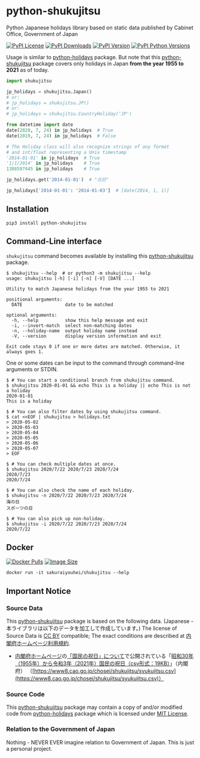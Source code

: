 # python-shukujitsu
Python Japanese holidays library based on static data published by Cabinet Office, Government of Japan

[![PyPI License        ](https://img.shields.io/pypi/l/python-shukujitsu.svg)](https://pypi.org/project/python-shukujitsu/)
[![PyPI Downloads      ](https://img.shields.io/pypi/dm/python-shukujitsu.svg)](https://pypi.org/project/python-shukujitsu/)
[![PyPI Version        ](https://img.shields.io/pypi/v/python-shukujitsu.svg)](https://pypi.org/project/python-shukujitsu/)
[![PyPI Python Versions](https://img.shields.io/pypi/pyversions/python-shukujitsu.svg)](https://pypi.org/project/python-shukujitsu/)

Usage is similar to [python-holidays](https://github.com/dr-prodigy/python-holidays) package. But note that this [python-shukujitsu](https://github.com/sakurai-youhei/python-shukujitsu) package covers only holidays in Japan **from the year 1955 to 2021** as of today.

```python
import shukujitsu

jp_holidays = shukujitsu.Japan()
# or:
# jp_holidays = shukujitsu.JP()
# or:
# jp_holidays = shukujitsu.CountryHoliday('JP')

from datetime import date
date(2020, 7, 24) in jp_holidays  # True
date(2019, 7, 24) in jp_holidays  # False

# The Holiday class will also recognize strings of any format
# and int/float representing a Unix timestamp
'2014-01-01' in jp_holidays  # True
'1/1/2014' in jp_holidays    # True
1388597445 in jp_holidays    # True

jp_holidays.get('2014-01-01')  # "元日"

jp_holidays['2014-01-01': '2014-01-03']  # [date(2014, 1, 1)]
```

## Installation

```
pip3 install python-shukujitsu
```

## Command-Line interface

`shukujitsu` command becomes available by installing this [python-shukujitsu](https://github.com/sakurai-youhei/python-shukujitsu) package.

```console
$ shukujitsu --help  # or python3 -m shukujitsu --help
usage: shukujitsu [-h] [-i] [-n] [-V] [DATE ...]

Utility to match Japanese holidays from the year 1955 to 2021

positional arguments:
  DATE                date to be matched

optional arguments:
  -h, --help          show this help message and exit
  -i, --invert-match  select non-matching dates
  -n, --holiday-name  output holiday name instead
  -V, --version       display version information and exit

Exit code stays 0 if one or more dates are matched. Otherwise, it always goes 1.
```

One or some dates can be input to the command through command-line arguments or STDIN.

```console
$ # You can start a conditional branch from shukujitsu command.
$ shukujitsu 2020-01-01 && echo This is a holiday || echo This is not a holiday
2020-01-01
This is a holiday

$ # You can also filter dates by using shukujitsu command.
$ cat <<EOF | shukujitsu > holidays.txt
> 2020-05-02
> 2020-05-03
> 2020-05-04
> 2020-05-05
> 2020-05-06
> 2020-05-07
> EOF

$ # You can check multiple dates at once.
$ shukujitsu 2020/7/22 2020/7/23 2020/7/24
2020/7/23
2020/7/24

$ # You can also check the name of each holiday.
$ shukujitsu -n 2020/7/22 2020/7/23 2020/7/24
海の日
スポーツの日

$ # You can also pick up non-holiday.
$ shukujitsu -i 2020/7/22 2020/7/23 2020/7/24
2020/7/22
```

## Docker

[![Docker Pulls](https://img.shields.io/docker/pulls/sakuraiyouhei/shukujitsu)](https://hub.docker.com/r/sakuraiyouhei/shukujitsu/)
[![Image Size  ](https://img.shields.io/docker/image-size/sakuraiyouhei/shukujitsu)](https://hub.docker.com/r/sakuraiyouhei/shukujitsu/)

```
docker run -it sakuraiyouhei/shukujitsu --help
```

## Important Notice

### Source Data

This [python-shukujitsu](https://github.com/sakurai-youhei/python-shukujitsu) package is based on the following data. (Japanese - 本ライブラリは以下のデータを加工して作成しています。) The license of Source Data is [CC BY](https://creativecommons.org/licenses/by/4.0/legalcode.ja) compatible; The exact conditions are described at [内閣府ホームページ利用規約](https://www.cao.go.jp/notice/rule.html).

- [内閣府ホームページ](https://www.cao.go.jp/)の[「国民の祝日」について](https://www8.cao.go.jp/chosei/shukujitsu/gaiyou.html)で公開されている「[昭和30年（1955年）から令和3年（2021年）国民の祝日（csv形式：19KB）](https://www8.cao.go.jp/chosei/shukujitsu/syukujitsu.csv)」（内閣府） （[https://www8.cao.go.jp/chosei/shukujitsu/syukujitsu.csv](https://www8.cao.go.jp/chosei/shukujitsu/syukujitsu.csv)）

### Source Code

This [python-shukujitsu](https://github.com/sakurai-youhei/python-shukujitsu) package may contain a copy of and/or modified code from [python-holidays](https://github.com/dr-prodigy/python-holidays) package which is licensed under [MIT License](https://github.com/dr-prodigy/python-holidays/blob/master/LICENSE).

### Relation to the Government of Japan

Nothing - NEVER EVER imagine relation to Government of Japan. This is just a personal project.
